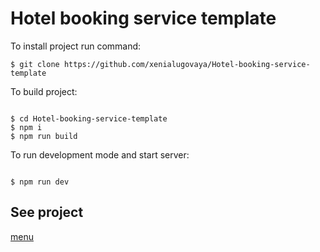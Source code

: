 # Hotel booking service template

<p>To install project run command:</p>
<pre><code>$ git clone https://github.com/xenialugovaya/Hotel-booking-service-template</code></pre>
<p>To build project:</p>
<pre><code>
$ cd Hotel-booking-service-template
$ npm i
$ npm run build
</code></pre>
<p>To run development mode and start server:</p>
<pre><code>
$ npm run dev
</code></pre>

<h2>See project</h2>
<a href='https://xenialugovaya.github.io/Hotel-booking-service-template/dist/index.html'>menu</a>



